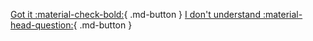 [Got it :material-check-bold:](/troubleshoot/issue/success){ .md-button }
[I don't understand :material-head-question:](/troubleshoot/issue/support){ .md-button }